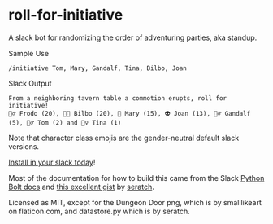 # roll-for-initiative
A slack bot for randomizing the order of adventuring parties, aka standup.

Sample Use

```
/initiative Tom, Mary, Gandalf, Tina, Bilbo, Joan

```

Slack Output

```
From a neighboring tavern table a commotion erupts, roll for initiative!
🧚‍♂️ Frodo (20), 👨‍🎤 Bilbo (20), 🤖 Mary (15), 👽 Joan (13), 🧙‍♂️ Gandalf (5), 🧟‍♂️ Tom (2) and 💂‍♀️ Tina (1)

```

Note that character class emojis are the gender-neutral default slack versions.

[Install in your slack today](https://roll-for-initiative-kp73hsfita-uw.a.run.app/slack/install)!

Most of the documentation for how to build this came from the Slack [Python Bolt docs](https://slack.dev/bolt-python/tutorial/getting-started) and [this excellent gist](https://gist.github.com/seratch/d81a445ef4467b16f047156bf859cda8) by [seratch](https://github.com/seratch).

Licensed as MIT, except for the Dungeon Door png, which is by smalllikeart on flaticon.com, and datastore.py which is by seratch.
